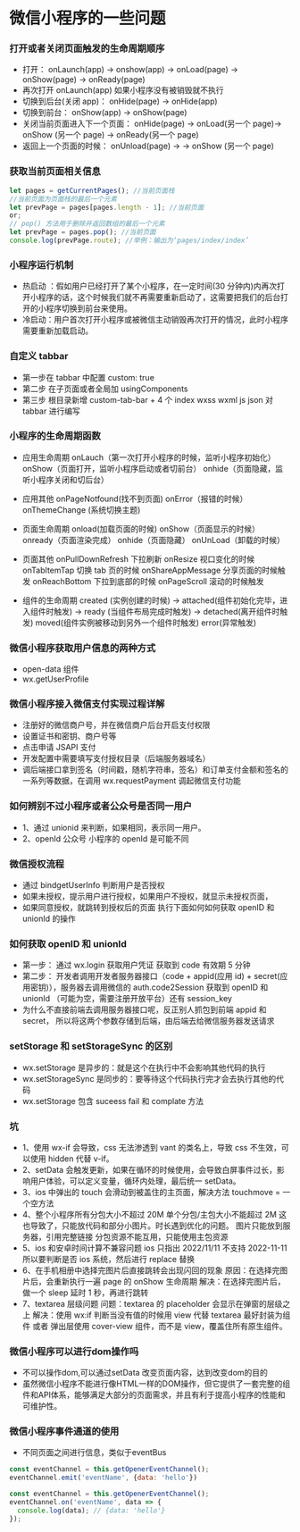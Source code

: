 # 微信小程序的一些问题

### 打开或者关闭页面触发的生命周期顺序

- 打开： onLaunch(app) -> onshow(app) -> onLoad(page) -> onShow(page) -> onReady(page)
- 再次打开 onLaunch(app) 如果小程序没有被销毁就不执行
- 切换到后台(关闭 app)： onHide(page) -> onHide(app)
- 切换到前台： onShow(app) -> onShow(page)
- 关闭当前页面进入下一个页面： onHide(page) -> onLoad(另一个 page)-> onShow (另一个 page) -> onReady(另一个 page)
- 返回上一个页面的时候： onUnload(page) -> -> onShow (另一个 page)

### 获取当前页面相关信息

```javascript
let pages = getCurrentPages(); //当前页面栈
//当前页面为页面栈的最后一个元素
let prevPage = pages[pages.length - 1]; //当前页面
or;
// pop() 方法用于删除并返回数组的最后一个元素
let prevPage = pages.pop(); //当前页面
console.log(prevPage.route); //举例：输出为‘pages/index/index’
```

### 小程序运行机制

- 热启动 ：假如用户已经打开了某个小程序，在一定时间(30 分钟内)内再次打开小程序的话，这个时候我们就不再需要重新启动了，这需要把我们的后台打开的小程序切换到前台来使用。
- 冷启动：用户首次打开小程序或被微信主动销毁再次打开的情况，此时小程序需要重新加载启动。

### 自定义 tabbar

- 第一步在 tabbar 中配置 custom: true
- 第二步 在子页面或者全局加 usingComponents
- 第三步 根目录新增 custom-tab-bar + 4 个 index wxss wxml js json 对 tabbar 进行编写

### 小程序的生命周期函数

- 应用生命周期
  onLauch（第一次打开小程序的时候，监听小程序初始化） onShow（页面打开，监听小程序启动或者切前台） onhide（页面隐藏，监听小程序关闭和切后台）

- 应用其他
  onPageNotfound(找不到页面) onError（报错的时候） onThemeChange (系统切换主题)

- 页面生命周期
  onload(加载页面的时候) onShow（页面显示的时候） onready（页面渲染完成） onhide（页面隐藏） onUnLoad（卸载的时候）
- 页面其他
  onPullDownRefresh 下拉刷新
  onResize 视口变化的时候
  onTabItemTap 切换 tab 页的时候
  onShareAppMessage 分享页面的时候触发
  onReachBottom 下拉到底部的时候
  onPageScroll 滚动的时候触发

- 组件的生命周期
  created (实例创建的时候) -> attached(组件初始化完毕，进入组件时触发) -> ready (当组件布局完成时触发) -> detached(离开组件时触发)
  moved(组件实例被移动到另外一个组件时触发) error(异常触发)

### 微信小程序获取用户信息的两种方式

- open-data 组件
- wx.getUserProfile

### 微信小程序接入微信支付实现过程详解

- 注册好的微信商户号，并在微信商户后台开启支付权限
- 设置证书和密钥、商户号等
- 点击申请 JSAPI 支付
- 开发配置中需要填写支付授权目录（后端服务器域名）
- 调后端接口拿到签名（时间戳，随机字符串，签名）和订单支付金额和签名的一系列等数据，在调用 wx.requestPayment 调起微信支付功能

### 如何辨别不过小程序或者公众号是否同一用户

- 1、通过 unionid 来判断，如果相同，表示同一用户。
- 2、openId 公众号 小程序的 openId 是可能不同

### 微信授权流程

- 通过 bindgetUserInfo 判断用户是否授权
- 如果未授权，提示用户进行授权，如果用户不授权，就显示未授权页面，
- 如果同意授权，就跳转到授权后的页面 执行下面如何如何获取 openID 和 unionId 的操作

### 如何获取 openID 和 unionId

- 第一步： 通过 wx.login 获取用户凭证 获取到 code 有效期 5 分钟
- 第二步： 开发者调用开发者服务器接口（code + appid(应用 id) + secret(应用密钥)），服务器去调用微信的 auth.code2Session 获取到 openID 和 unionId （可能为空，需要注册开放平台）还有 session_key
- 为什么不直接前端去调用服务器接口呢，反正别人抓包到前端 appid 和 secret， 所以将这两个参数存储到后端，由后端去给微信服务器发送请求


### setStorage 和 setStorageSync 的区别

- wx.setStorage 是异步的：就是这个在执行中不会影响其他代码的执行
- wx.setStorageSync 是同步的：要等待这个代码执行完才会去执行其他的代码
- wx.setStorage 包含 suceess fail 和 complate 方法

### 坑

- 1、使用 wx-if 会导致，css 无法渗透到 vant 的类名上，导致 css 不生效，可以使用 hidden 代替 v-if。
- 2、setData 会触发更新，如果在循环的时候使用，会导致白屏事件过长，影响用户体验，可以定义变量，循环内处理，最后统一 setData。
- 3、ios 中弹出的 touch 会滑动到被盖住的主页面，解决方法 touchmove = 一个空方法
- 4、整个小程序所有分包大小不超过 20M
单个分包/主包大小不能超过 2M
这也导致了，只能放代码和部分小图片。时长遇到优化的问题。
图片只能放到服务器，引用完整链接
分包资源不能互用，只能使用主包资源
- 5、ios 和安卓时间计算不兼容问题 ios 只指出 2022/11/11 不支持 2022-11-11 所以要判断是否 ios 系统，然后进行 replace 替换
- 6、在手机相册中选择完图片后直接跳转会出现闪回的现象
原因：在选择完图片后，会重新执行一遍 page 的 onShow 生命周期
解决：在选择完图片后，做一个 sleep 延时 1 秒，再进行跳转
- 7、textarea 层级问题
问题：textarea 的 placeholder 会显示在弹窗的层级之上
解决：使用 wx:if 判断当没有值的时候用 view 代替 textarea 最好封装为组件 或者 弹出层使用 cover-view 组件，而不是 view，覆盖住所有原生组件。


### 微信小程序可以进行dom操作吗

- 不可以操作dom,可以通过setData 改变页面内容，达到改变dom的目的
- 虽然微信小程序不能进行像HTML一样的DOM操作，但它提供了一套完整的组件和API体系，能够满足大部分的页面需求，并且有利于提高小程序的性能和可维护性。


### 微信小程序事件通道的使用

- 不同页面之间进行信息，类似于eventBus
```javascript
const eventChannel = this.getOpenerEventChannel();
eventChannel.emit('eventName', {data: 'hello'})

const eventChannel = this.getOpenerEventChannel();
eventChannel.on('eventName', data => {
  console.log(data); // {data: 'hello'}
});
```

